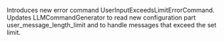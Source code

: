 Introduces new error command UserInputExceedsLimitErrorCommand.
Updates LLMCommandGenerator to read new configuration part user_message_length_limit and to handle messages that exceed the set limit.
